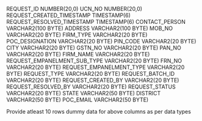 REQUEST_ID	NUMBER(20,0)
UCN_NO	NUMBER(20,0)
REQUEST_CREATED_TIMESTAMP	TIMESTAMP(6)
REQUEST_RESOLVED_TIMESTAMP	TIMESTAMP(6)
CONTACT_PERSON	VARCHAR2(100 BYTE)
ADDRESS	VARCHAR2(100 BYTE)
MOB_NO	VARCHAR2(20 BYTE)
FIRM_TYPE	VARCHAR2(20 BYTE)
POC_DESIGNATION	VARCHAR2(20 BYTE)
PIN_CODE	VARCHAR2(20 BYTE)
CITY	VARCHAR2(20 BYTE)
GSTN_NO	VARCHAR2(20 BYTE)
PAN_NO	VARCHAR2(20 BYTE)
FIRM_NAME	VARCHAR2(20 BYTE)
REQUEST_EMPANELMENT_SUB_TYPE	VARCHAR2(20 BYTE)
FRN_NO	VARCHAR2(20 BYTE)
REQUEST_EMPANELMENT_TYPE	VARCHAR2(20 BYTE)
REQUEST_TYPE	VARCHAR2(20 BYTE)
REQUEST_BATCH_ID	VARCHAR2(20 BYTE)
REQUEST_CREATED_BY	VARCHAR2(20 BYTE)
REQUEST_RESOLVED_BY	VARCHAR2(20 BYTE)
REQUEST_STATUS	VARCHAR2(20 BYTE)
STATE	VARCHAR2(50 BYTE)
DISTRICT	VARCHAR2(50 BYTE)
POC_EMAIL	VARCHAR2(50 BYTE)

Provide atleast 10 rows dummy data for above columns as per data types
